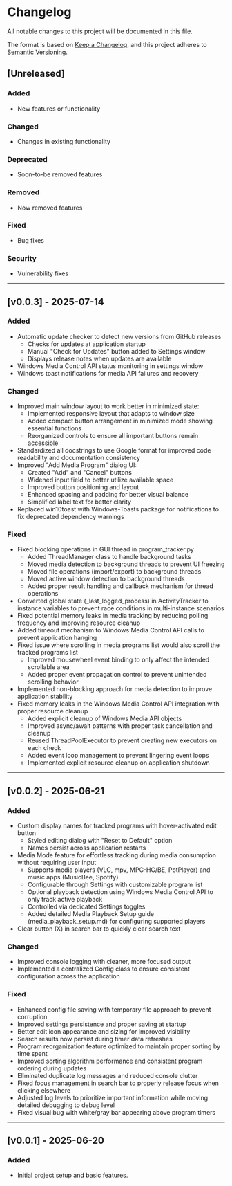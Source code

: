 # Changelog

All notable changes to this project will be documented in this file.

The format is based on [Keep a Changelog](https://keepachangelog.com/en/1.0.0/),
and this project adheres to [Semantic Versioning](https://semver.org/spec/v2.0.0.html).


## [Unreleased]

### Added
- New features or functionality

### Changed
- Changes in existing functionality

### Deprecated
- Soon-to-be removed features

### Removed
- Now removed features

### Fixed
- Bug fixes

### Security
- Vulnerability fixes

---

## [v0.0.3] - 2025-07-14

### Added
- Automatic update checker to detect new versions from GitHub releases
  - Checks for updates at application startup
  - Manual "Check for Updates" button added to Settings window
  - Displays release notes when updates are available
- Windows Media Control API status monitoring in settings window
- Windows toast notifications for media API failures and recovery

### Changed
- Improved main window layout to work better in minimized state:
  - Implemented responsive layout that adapts to window size
  - Added compact button arrangement in minimized mode showing essential functions
  - Reorganized controls to ensure all important buttons remain accessible
- Standardized all docstrings to use Google format for improved code readability and documentation consistency
- Improved "Add Media Program" dialog UI:
  - Created "Add" and "Cancel" buttons
  - Widened input field to better utilize available space
  - Improved button positioning and layout
  - Enhanced spacing and padding for better visual balance
  - Simplified label text for better clarity
- Replaced win10toast with Windows-Toasts package for notifications to fix deprecated dependency warnings

### Fixed
- Fixed blocking operations in GUI thread in program_tracker.py
  - Added ThreadManager class to handle background tasks
  - Moved media detection to background threads to prevent UI freezing
  - Moved file operations (import/export) to background threads
  - Moved active window detection to background threads
  - Added proper result handling and callback mechanism for thread operations
- Converted global state (_last_logged_process) in ActivityTracker to instance variables to prevent race conditions in multi-instance scenarios
- Fixed potential memory leaks in media tracking by reducing polling frequency and improving resource cleanup
- Added timeout mechanism to Windows Media Control API calls to prevent application hanging
- Fixed issue where scrolling in media programs list would also scroll the tracked programs list
  - Improved mousewheel event binding to only affect the intended scrollable area
  - Added proper event propagation control to prevent unintended scrolling behavior
- Implemented non-blocking approach for media detection to improve application stability
- Fixed memory leaks in the Windows Media Control API integration with proper resource cleanup
  - Added explicit cleanup of Windows Media API objects
  - Improved async/await patterns with proper task cancellation and cleanup
  - Reused ThreadPoolExecutor to prevent creating new executors on each check
  - Added event loop management to prevent lingering event loops
  - Implemented explicit resource cleanup on application shutdown

---

## [v0.0.2] - 2025-06-21
### Added
- Custom display names for tracked programs with hover-activated edit button
  - Styled editing dialog with "Reset to Default" option
  - Names persist across application restarts
- Media Mode feature for effortless tracking during media consumption without requiring user input
  - Supports media players (VLC, mpv, MPC-HC/BE, PotPlayer) and music apps (MusicBee, Spotify)
  - Configurable through Settings with customizable program list
  - Optional playback detection using Windows Media Control API to only track active playback
  - Controlled via dedicated Settings toggles
  - Added detailed Media Playback Setup guide (media_playback_setup.md) for configuring supported players
- Clear button (X) in search bar to quickly clear search text

### Changed
- Improved console logging with cleaner, more focused output
- Implemented a centralized Config class to ensure consistent configuration across the application

### Fixed
- Enhanced config file saving with temporary file approach to prevent corruption
- Improved settings persistence and proper saving at startup
- Better edit icon appearance and sizing for improved visibility
- Search results now persist during timer data refreshes
- Program reorganization feature optimized to maintain proper sorting by time spent
- Improved sorting algorithm performance and consistent program ordering during updates
- Eliminated duplicate log messages and reduced console clutter
- Fixed focus management in search bar to properly release focus when clicking elsewhere
- Adjusted log levels to prioritize important information while moving detailed debugging to debug level
- Fixed visual bug with white/gray bar appearing above program timers


---

## [v0.0.1] - 2025-06-20

### Added
- Initial project setup and basic features.